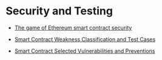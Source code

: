 # Security and Testing

- [The game of Ethereum smart contract security](https://capturetheether.com/)

- [Smart Contract Weakness Classification and Test Cases](https://swcregistry.io/)

- [Smart Contract Selected Vulnerabilities and Preventions](https://dar.vin/YLD2f)
